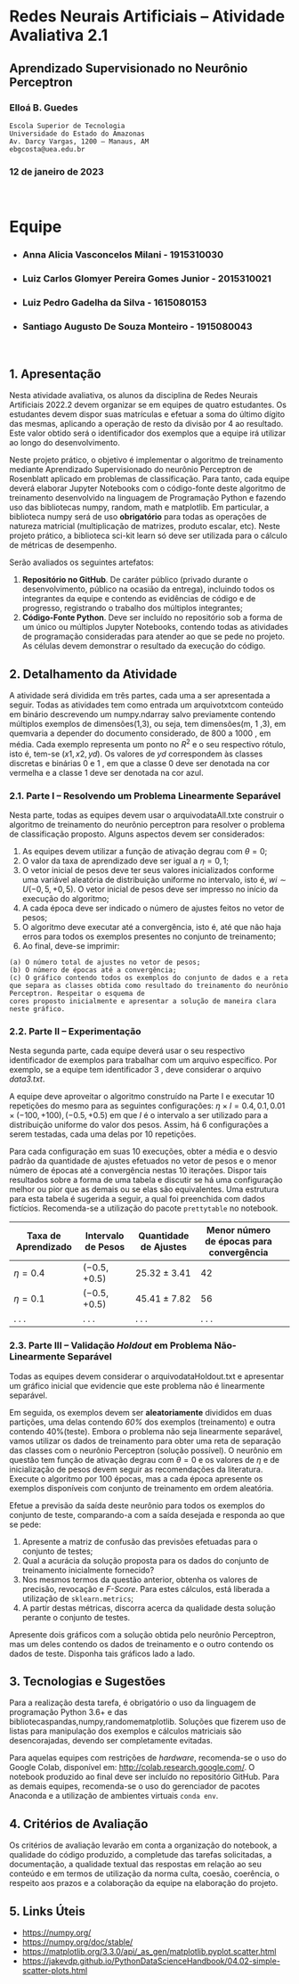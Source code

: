 # Redes Neurais Artificiais – Atividade Avaliativa 2.1

## Aprendizado Supervisionado no Neurônio Perceptron

### Elloá B. Guedes

```
Escola Superior de Tecnologia
Universidade do Estado do Amazonas
Av. Darcy Vargas, 1200 – Manaus, AM
ebgcosta@uea.edu.br
```
### 12 de janeiro de 2023
<br>

# Equipe
- ### Anna Alicia Vasconcelos Milani - 1915310030
- ### Luiz Carlos Glomyer Pereira Gomes Junior - 2015310021
- ### Luiz Pedro Gadelha da Silva - 1615080153
- ### Santiago Augusto De Souza Monteiro - 1915080043
<br>

## 1. Apresentação

Nesta atividade avaliativa, os alunos da disciplina de Redes Neurais Artificiais 2022.2 devem organizar se em equipes de quatro estudantes. Os estudantes devem dispor suas matrículas e efetuar a soma do último dígito das mesmas, aplicando a operação de resto da divisão por 4 ao resultado. Este valor obtido será o identificador dos exemplos que a equipe irá utilizar ao longo do desenvolvimento.

Neste projeto prático, o objetivo é implementar o algoritmo de treinamento mediante Aprendizado Supervisionado do neurônio Perceptron de Rosenblatt aplicado em problemas de classificação. Para tanto, cada equipe deverá elaborar Jupyter Notebooks com o código-fonte deste algoritmo de treinamento desenvolvido na linguagem de Programação Python e fazendo uso das bibliotecas numpy, random, math e matplotlib. Em particular, a biblioteca numpy será de uso **obrigatório** para todas as operações de natureza matricial (multiplicação de matrizes, produto escalar, etc). Neste projeto prático, a biblioteca sci-kit learn só deve ser utilizada para o cálculo de métricas de desempenho. 

Serão avaliados os seguintes artefatos:

1. **Repositório no GitHub**. De caráter público (privado durante o desenvolvimento, público na ocasião da entrega), incluindo todos os integrantes da equipe e contendo as evidências de código e de progresso, registrando o trabalho dos múltiplos integrantes;
2. **Código-Fonte Python**. Deve ser incluído no repositório sob a forma de um único ou múltiplos Jupyter Notebooks, contendo todas as atividades de programação consideradas para atender ao que se pede no projeto. As células devem demonstrar o resultado da execução do código.

## 2. Detalhamento da Atividade

A atividade será dividida em três partes, cada uma a ser apresentada a seguir. Todas as atividades tem como entrada um arquivotxtcom conteúdo em binário descrevendo um numpy.ndarray salvo previamente contendo múltiplos exemplos de dimensões(1,3), ou seja, tem dimensões(m, 1 ,3), em quemvaria a depender do documento considerado, de 800 a 1000 , em média. Cada exemplo representa um ponto no $R^2$ e o seu respectivo rótulo, isto é, tem-se $(x 1 ,x 2 ,yd)$. Os valores de $yd$ correspondem às classes discretas e binárias 0 e 1 , em que a classe 0 deve ser denotada na cor vermelha e a classe 1 deve ser denotada na cor azul.

### 2.1. Parte I – Resolvendo um Problema Linearmente Separável

Nesta parte, todas as equipes devem usar o arquivodataAll.txte construir o algoritmo de treinamento do neurônio perceptron para resolver o problema de classificação proposto. Alguns aspectos devem ser considerados:

1. As equipes devem utilizar a função de ativação degrau com $θ= 0$;
2. O valor da taxa de aprendizado deve ser igual a $η= 0, 1$;
3. O vetor inicial de pesos deve ter seus valores inicializados conforme uma variável aleatória de distribuição uniforme no intervalo, isto é, $wi∼U(− 0 , 5 ,+ 0,5)$. O vetor inicial de pesos deve ser impresso no início da execução do algoritmo;
4. A cada época deve ser indicado o número de ajustes feitos no vetor de pesos;
5. O algoritmo deve executar até a convergência, isto é, até que não haja erros para todos os exemplos presentes no conjunto de treinamento;
6. Ao final, deve-se imprimir:

```
(a) O número total de ajustes no vetor de pesos;
(b) O número de épocas até a convergência;
(c) O gráfico contendo todos os exemplos do conjunto de dados e a reta que separa as classes obtida como resultado do treinamento do neurônio Perceptron. Respeitar o esquema de
cores proposto inicialmente e apresentar a solução de maneira clara neste gráfico.
```
### 2.2. Parte II – Experimentação

Nesta segunda parte, cada equipe deverá usar o seu respectivo identificador de exemplos para trabalhar com um arquivo específico. Por exemplo, se a equipe tem identificador 3 , deve considerar o arquivo _data3.txt_.

A equipe deve aproveitar o algoritmo construído na Parte I e executar 10 repetições do mesmo para as seguintes configurações: $η×I={ 0. 4 , 0. 1 , 0. 01 }×{(− 100 ,+100),(− 0. 5 ,+0.5)}$ em que _I_ é o intervalo a ser utilizado para a distribuição uniforme do valor dos pesos. Assim, há 6 configurações
a serem testadas, cada uma delas por 10 repetições.

Para cada configuração em suas 10 execuções, obter a média e o desvio padrão da quantidade
de ajustes efetuados no vetor de pesos e o menor número de épocas até a convergência nestas 10 iterações. Dispor tais resultados sobre a forma de uma tabela e discutir se há uma configuração melhor ou pior que as demais ou se elas são equivalentes. Uma estrutura para esta tabela é sugerida a seguir, a qual foi preenchida com dados fictícios. Recomenda-se a utilização do pacote ``prettytable`` no notebook.

| Taxa de Aprendizado | Intervalo de Pesos | Quantidade de Ajustes | Menor número de épocas para convergência |   |
|---------------------|--------------------|-----------------------|------------------------------------------|---|
| $η = 0.4$             | $(−0.5, + 0.5)$      | $25.32 ± 3.41$          | $42$                                       |   |
| $η = 0.1$             | $(−0.5, + 0.5)$      | $45.41 ± 7.82$          | $56$                                       |   |
| . . .               | . . .              | . . .                 | . . .                                    |   |

### 2.3. Parte III – Validação _Holdout_ em Problema Não-Linearmente Separável

Todas as equipes devem considerar o arquivodataHoldout.txt e apresentar um gráfico inicial que evidencie que este problema não é linearmente separável.

Em seguida, os exemplos devem ser __aleatoriamente__ divididos em duas partições, uma delas contendo _60%_ dos exemplos (treinamento) e outra contendo 40%(teste). Embora o problema não seja linearmente separável, vamos utilizar os dados de treinamento para obter uma reta de separação
das classes com o neurônio Perceptron (solução possível). O neurônio em questão tem função de ativação degrau com $θ = 0$ e os valores de $η$ e de inicialização de pesos devem seguir as recomendações da literatura. Execute o algoritmo por 100 épocas, mas a cada época apresente os exemplos disponíveis com conjunto de treinamento em ordem aleatória.

Efetue a previsão da saída deste neurônio para todos os exemplos do conjunto de teste, comparando-a com a saída desejada e responda ao que se pede:

1. Apresente a matriz de confusão das previsões efetuadas para o conjunto de testes;
2. Qual a acurácia da solução proposta para os dados do conjunto de treinamento inicialmente fornecido?
3. Nos mesmos termos da questão anterior, obtenha os valores de precisão, revocação e _F-Score_. Para estes cálculos, está liberada a utilização de ``sklearn.metrics``;
4. A partir destas métricas, discorra acerca da qualidade desta solução perante o conjunto de testes.

Apresente dois gráficos com a solução obtida pelo neurônio Perceptron, mas um deles contendo os dados de treinamento e o outro contendo os dados de teste. Disponha tais gráficos lado a lado.

## 3. Tecnologias e Sugestões

Para a realização desta tarefa, é obrigatório o uso da linguagem de programação Python 3.6+ e das bibliotecaspandas,numpy,randomematplotlib. Soluções que fizerem uso de listas para manipulação dos exemplos e cálculos matriciais são desencorajadas, devendo ser completamente evitadas.

Para aquelas equipes com restrições de _hardware_, recomenda-se o uso do Google Colab, disponível
em: <http://colab.research.google.com/>. O notebook produzido ao final deve ser incluído no repositório GitHub. Para as demais equipes, recomenda-se o uso do gerenciador de pacotes Anaconda e a utilização de ambientes virtuais ``conda env``.

## 4. Critérios de Avaliação

Os critérios de avaliação levarão em conta a organização do notebook, a qualidade do código produzido, a completude das tarefas solicitadas, a documentação, a qualidade textual das respostas em relação ao seu conteúdo e em termos de utilização da norma culta, coesão, coerência, o respeito aos prazos e a colaboração da equipe na elaboração do projeto.

## 5. Links Úteis

- <https://numpy.org/>
- <https://numpy.org/doc/stable/>
- <https://matplotlib.org/3.3.0/api/_as_gen/matplotlib.pyplot.scatter.html>
- <https://jakevdp.github.io/PythonDataScienceHandbook/04.02-simple-scatter-plots.html>


